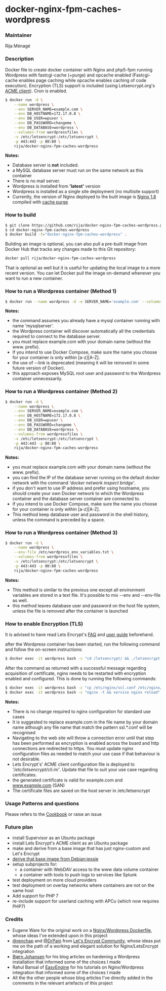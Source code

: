 # docker-nginx-fpm-caches-wordpress

### Maintainer

Rija Ménagé

### Description

Docker file to create docker container with Nginx and php5-fpm running Wordpress with fastcgi-cache (+purge) and opcache enabled (Fastcgi-cache enables page caching while opcache enables caching of code execution). Encryption (TLS) support is included (using Letsencrypt.org's [ACME client](https://github.com/letsencrypt/letsencrypt)). Cron is enabled.

```bash
$ docker run -d \
	--name wordpress \
	--env SERVER_NAME=example.com \
	--env DB_HOSTNAME=172.17.0.8 \
	--env DB_USER=wpuser \
	--env DB_PASSWORD=changeme \
	--env DB_DATABASE=wordpress \
	--volumes-from wordpressfiles \
	-v /etc/letsencrypt:/etc/letsencrypt \
	-p 443:443 -p 80:80 \
	rija/docker-nginx-fpm-caches-wordpress
```


**Notes:**
* Database server is **not** included.
* a MySQL database server must run on the same network as this container
* There is no mail server.
* Wordpress is installed from **'latest'** version
* Wordpress is installed as a single site deployment (no multisite support)
* Currently, the version of Nginx deployed to the built image is [Nginx 1.8](<https://www.nginx.com/blog/nginx-1-8-and-1-9-released/>) compiled with [cache purge](https://github.com/FRiCKLE/ngx_cache_purge)


### How to build

```bash
$ git clone https://github.com/rija/docker-nginx-fpm-caches-wordpress.git
$ cd docker-nginx-fpm-caches-wordpress
$ docker build -t="docker-nginx-fpm-caches-wordpress" .
```

Building an image is optional, you can also pull a pre-built image from  Docker Hub that tracks any changes made to this Git repository: 

```bash
docker pull rija/docker-nginx-fpm-caches-wordpress
```

That is optional as well but it is useful for updating the local image to a more recent version. You can let Docker pull the image on-demand whenever you want to run a new container. 


### How to run a Wordpress container (Method 1)

```bash
$ docker run --name wordpress -d -e SERVER_NAME='example.com' --volumes-from wordpressfiles -v /etc/letsencrypt:/etc/letsencrypt -p 443:443 -p 80:80 --link mysqlserver:db rija/docker-nginx-fpm-caches-wordpress
```

**Notes:**
 * the command assumes you already have a mysql container running with name 'mysqlserver'.
 * the Wordpress container will discover automatically all the credentials required to connect to the database server.
 * you must replace example.com with your domain name (without the www. prefix).
 * If you intend to use Docker Compose, make sure the name you choose for your container is only within [a-z][A-Z].
 * the use of --link is deprecated (meaning it will be removed in some future version of Docker).
 * this approach exposes MySQL root user and password to the Wordpress container unnecessarily.
 
### How to run a Wordpress container (Method 2)

```bash
$ docker run -d \
	--name wordpress \
	--env SERVER_NAME=example.com \
	--env DB_HOSTNAME=172.17.0.8 \
	--env DB_USER=wpuser \
	--env DB_PASSWORD=changeme \
	--env DB_DATABASE=wordpress \
	--volumes-from wordpressfiles \
	-v /etc/letsencrypt:/etc/letsencrypt \
	-p 443:443 -p 80:80 \
	rija/docker-nginx-fpm-caches-wordpress

```

**Notes:**
 * you must replace example.com with your domain name (without the www. prefix).
 * you can find the IP of the database server running on the default docker network with the command *'docker network inspect bridge'*.
 * if you don't want to use IP address and prefer using hostname, you should create your own Docker network to which the Wordpress container and the database server container are connected to.
 * If you intend to use Docker Compose, make sure the name you choose for your container is only within [a-z][A-Z].
 * This method keep database user and password in the shell history, unless the command is preceded by a space.
 

### How to run a Wordpress container (Method 3)

```bash
$ docker run -d \
	--name wordpress \
	--env-file /etc/wordpress_env_variables.txt \
	--volumes-from wordpressfiles \
	-v /etc/letsencrypt:/etc/letsencrypt \
	-p 443:443 -p 80:80 \
	rija/docker-nginx-fpm-caches-wordpress

```

**Notes:**
 * This method is similar to the previous one except all environment variables are stored in a text file. It's possible to mix --env and --env-file as well.
 * this method leaves database user and password on the host file system, unless the file is removed after the container is launched
 

### How to enable Encryption (TLS)

It is advised to have read Lets Encrypt's [FAQ](https://community.letsencrypt.org/c/docs/) and [user guide](https://letsencrypt.readthedocs.org/en/latest/index.html)  beforehand.

after the Wordpress container has been started, run the following command and follow the on-screen instructions:

```bash
$ docker exec -it wordpress bash -c "cd /letsencrypt/ && ./letsencrypt-auto certonly"
```

After the command as returned with a successful message regarding acquisition of certificate, nginx needs to be restarted with encryption enabled and configured. This is done by running the following commands:

```bash
$ docker exec -it wordpress bash -c "cp /etc/nginx/ssl.conf /etc/nginx/ssl.example.com.conf"
$ docker exec -it wordpress bash -c "nginx -t && service nginx reload"
```

**Notes:**
 * There is no change required to nginx configuration for standard use cases
 * It is suggested to replace example.com in the file name by your domain name although any file name that match the pattern ssl.*.conf will be recognised
 * Navigating to the web site will throw a connection error until that step has been performed as encryption is enabled across the board and http connections are redirected to https. You must update nginx configuration files as needed to match your use case if that behaviour is not desirable.
 * Lets Encrypt's' ACME client configuration file is deployed to *'/etc/letsencrypt/cli.ini'*. Update that file to suit your use case regarding certificates.
 * the generated certificate is valid for example.com and www.example.com (SAN)
 * The certificate files are saved on the host server in /etc/letsencrypt
 
### Usage Patterns and questions

Please refers to the [Cookbook](https://github.com/rija/docker-nginx-fpm-caches-wordpress/blob/master/Cookbook.md) or raise an issue


### Future plan

* install Supervisor as an Ubuntu package
* install Lets Encrypt's ACME client as an Ubuntu package
* make and derive from a base image that has just nginx-custom and Let's Encrypt
* [derive that base image from Debian:jessie](https://imagelayers.io/?images=rija%2Fdocker-nginx-fpm-caches-wordpress:latest,nginx:latest,ubuntu:14.04,debian:jessie)
* setup subprojects for:
	* a container with WebDAV access to the www data volume container
	* a container with tools to push logs to services like Splunk
* test deployment on more cloud providers
* test deployment on overlay networks where containers are not on the same host
* Add support for PHP 7
* re-include support for userland caching with APCu (which now requires PHP7)

### Credits

* Eugene Ware for the original work on a [Nginx/Wordpress Dockerfile](https://github.com/eugeneware/docker-wordpress-nginx), whose ideas I've extended upon in this project
* [@renchap](https://community.letsencrypt.org/t/howto-easy-cert-generation-and-renewal-with-nginx/3491/5) and [@DrPain](https://community.letsencrypt.org/t/nginx-installation/3502/5) from [Let's Encrypt Community](https://community.letsencrypt.org/), whose ideas put me on the path of a working and elegant solution for Nginx/LetsEncrypt integration
* [Bjørn Johansen](https://bjornjohansen.no) for his blog articles on hardening a Wordpress installation that informed some of the choices I made
* Rahul Bansal of [EasyEngine](https://easyengine.io/wordpress-nginx/tutorials/) for his tutorials on Nginx/Wordpress integration that informed some of the choices I made
* All the the other people whose blog articles I've directly added in the comments in the relevant artefacts of this project

